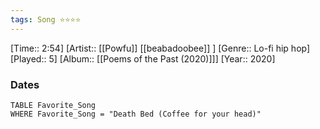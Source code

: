 ```yaml
---
tags: Song ⭐⭐⭐⭐ 
---
```

[Time:: 2:54]
[Artist:: [[Powfu]] [[beabadoobee]] ]
[Genre:: Lo-fi hip hop]
[Played:: 5]
[Album:: [[Poems of the Past (2020)]]]
[Year:: 2020]
### Dates
````dataview
TABLE Favorite_Song
WHERE Favorite_Song = "Death Bed (Coffee for your head)"
````